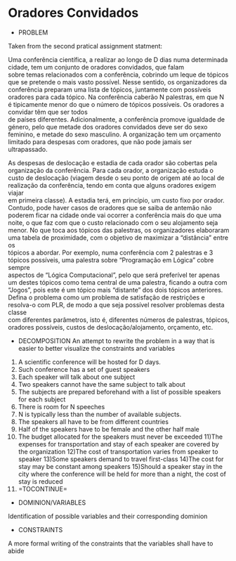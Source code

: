 # Oradores Convidados


* PROBLEM         

Taken from the second pratical assignment statment:

Uma  conferência  científica,  a  realizar  ao  longo  de  D  dias  numa  determinada  cidade,  tem  um conjunto  de  oradores  convidados,  que  falam  
sobre  temas  relacionados  com  a  conferência, cobrindo  um  leque  de tópicos  que  se  pretende  o  mais  vasto  possível.  Nesse  sentido,  os 
organizadores  da  conferência  preparam  uma  lista  de  tópicos,  juntamente  com  possíveis oradores para cada tópico.
Na conferência caberão N palestras, em que N é tipicamente menor do que o número de tópicos possíveis.  Os  oradores  a  convidar  têm  que  ser  todos  
de  países  diferentes.  Adicionalmente,  a conferência  promove  igualdade  de  género,  pelo  que  metade  dos  oradores  convidados  deve  ser do 
sexo feminino, e metade do sexo masculino. A organização tem um orçamento limitado para despesas com oradores, que não pode jamais ser ultrapassado.

As  despesas  de  deslocação  e  estadia  de  cada  orador  são  cobertas  pela  organização  da conferência. Para cada orador, a organização estuda 
o custo de deslocação (viagem desde o seu ponto de origem até ao local de realização da conferência, tendo em conta que alguns oradores exigem  viajar  
em  primeira  classe).  A  estadia  terá,  em  princípio,  um  custo  fixo  por  orador. 
Contudo, pode haver casos de oradores que se saiba de antemão  não poderem ficar  na cidade onde vai ocorrer a conferência mais do que uma noite, o 
que faz com que o custo relacionado com o seu alojamento seja menor.
No que toca aos tópicos das palestras, os organizadores elaboraram uma tabela de proximidade, com o  objetivo  de  maximizar  a  “distância”  entre  os  
tópicos  a  abordar.  Por  exemplo,  numa conferência com 2 palestras e 3 tópicos possíveis, uma palestra sobre “Programação em Lógica” cobre  sempre  
aspectos  de  “Lógica  Computacional”,  pelo  que  será  preferível  ter apenas  um destes tópicos como tema central de uma palestra, ficando a outra com 
“Jogos”, pois este é um tópico mais “distante” dos dois tópicos anteriores.
Defina o problema como um problema de satisfação de restrições e resolva-o com PLR, de modo a  que  seja  possível  resolver  problemas  desta  classe  
com  diferentes  parâmetros,  isto  é, diferentes números de palestras, tópicos, oradores possíveis, custos de deslocação/alojamento, orçamento, etc.


* DECOMPOSITION 
An attempt to rewrite the problem in a way that is easier to better visualize the constraints and variables

1) A scientific conference will be hosted for D days.
2) Such conference has a set of guest speakers
3) Each speaker will talk about one subject
4) Two speakers cannot have the same subject to talk about
5) The subjects are prepared beforehand with a list of possible speakers for each subject
6) There is room for N speeches
7) N is typically less than the number of available subjects.
8) The speakers all have to be from different countries
9) Half of the speakers have to be female and the other half male
10) The budget allocated for the speakers must never be exceeded
11)The expenses for transportation and stay of each speaker are covered by the organization
12)The cost of transportation varies from speaker to speaker
13)Some speakers demand to travel first-class
14)The cost for stay may be constant among speakers
15)Should a speaker stay in the city where the conference will be held for more than a night, the cost of stay is reduced
16) =TOCONTINUE=  


* DOMINION/VARIABLES

Identification of possible variables and their corresponding dominion

* CONSTRAINTS

A more formal writing of the constraints that the variables shall have to abide
